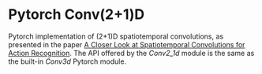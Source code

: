# Pytorch Conv(2+1)D
Pytorch implementation of (2+1)D spatiotemporal convolutions, as presented in the paper [A Closer Look at Spatiotemporal Convolutions for Action Recognition](https://arxiv.org/abs/1711.11248). The API offered by the _Conv2_1d_ module
is the same as the built-in _Conv3d_ Pytorch module.
